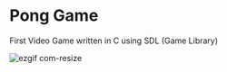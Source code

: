 # Pong Game
First Video Game written in C using SDL (Game Library)


![ezgif com-resize](https://github.com/filippocucina/Pong-Game/assets/45553550/67deb75b-6519-42aa-8ac5-93f1cb28d61b)
